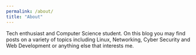 ```yaml
---
permalink: /about/
title: "About"
---
```


Tech enthusiast and Computer Science student. On this blog you may find posts on a variety of topics including Linux, Networking, Cyber Security and Web Development or anything else that interests me.
